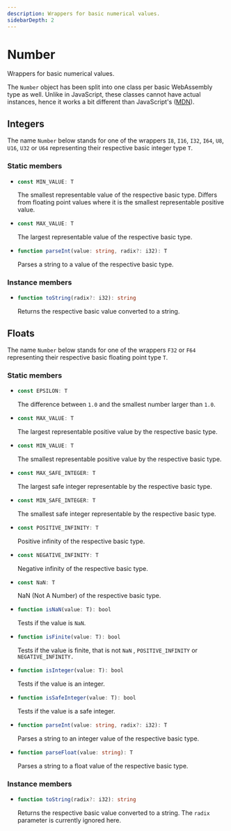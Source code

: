 ```yaml
---
description: Wrappers for basic numerical values.
sidebarDepth: 2
---
```


# Number

Wrappers for basic numerical values.

The `Number` object has been split into one class per basic WebAssembly type as well. Unlike in JavaScript, these classes cannot have actual instances, hence it works a bit different than JavaScript's \([MDN](https://developer.mozilla.org/en-US/docs/Web/JavaScript/Reference/Global_Objects/Number)\).

## Integers

The name `Number` below stands for one of the wrappers `I8`, `I16`, `I32`, `I64`, `U8`, `U16`, `U32` or `U64` representing their respective basic integer type `T`.

### Static members

* ```ts
  const MIN_VALUE: T
  ```
  The smallest representable value of the respective basic type. Differs from floating point values where it is the smallest representable positive value.

* ```ts
  const MAX_VALUE: T
  ```
  The largest representable value of the respective basic type.

* ```ts
  function parseInt(value: string, radix?: i32): T
  ```
  Parses a string to a value of the respective basic type.

### Instance members

* ```ts
  function toString(radix?: i32): string
  ```
  Returns the respective basic value converted to a string.

## Floats

The name `Number` below stands for one of the wrappers `F32` or `F64` representing their respective basic floating point type `T`.

### Static members

* ```ts
  const EPSILON: T
  ```
  The difference between `1.0` and the smallest number larger than `1.0`.

* ```ts
  const MAX_VALUE: T
  ```
  The largest representable positive value by the respective basic type.

* ```ts
  const MIN_VALUE: T
  ```
  The smallest representable positive value by the respective basic type.

* ```ts
  const MAX_SAFE_INTEGER: T
  ```
  The largest safe integer representable by the respective basic type.

* ```ts
  const MIN_SAFE_INTEGER: T
  ```
  The smallest safe integer representable by the respective basic type.

* ```ts
  const POSITIVE_INFINITY: T
  ```
  Positive infinity of the respective basic type.

* ```ts
  const NEGATIVE_INFINITY: T
  ```
  Negative infinity of the respective basic type.

* ```ts
  const NaN: T
  ```
  NaN \(Not A Number\) of the respective basic type.

* ```ts
  function isNaN(value: T): bool
  ```
  Tests if the value is `NaN`.

* ```ts
  function isFinite(value: T): bool
  ```
  Tests if the value is finite, that is not `NaN` , `POSITIVE_INFINITY` or `NEGATIVE_INFINITY.`

* ```ts
  function isInteger(value: T): bool
  ```
  Tests if the value is an integer.

* ```ts
  function isSafeInteger(value: T): bool
  ```
  Tests if the value is a safe integer.

* ```ts
  function parseInt(value: string, radix?: i32): T
  ```
  Parses a string to an integer value of the respective basic type.

* ```ts
  function parseFloat(value: string): T
  ```
  Parses a string to a float value of the respective basic type.

### Instance members

* ```ts
  function toString(radix?: i32): string
  ```
  Returns the respective basic value converted to a string. The `radix` parameter is currently ignored here.
